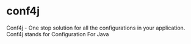 # conf4j
Conf4j - One stop solution for all the configurations in your application. Conf4j stands for Configuration For Java
